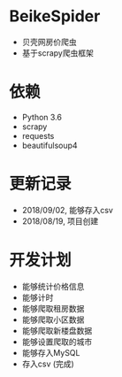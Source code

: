 # BeikeSpider
- 贝壳网房价爬虫
- 基于scrapy爬虫框架

# 依赖
- Python 3.6
- scrapy
- requests
- beautifulsoup4

# 更新记录
- 2018/09/02, 能够存入csv
- 2018/08/19, 项目创建

# 开发计划
- 能够统计价格信息
- 能够计时
- 能够爬取租房数据
- 能够爬取小区数据
- 能够爬取新楼盘数据
- 能够设置爬取的城市
- 能够存入MySQL
- 存入csv (完成)

